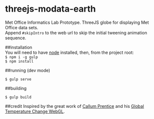 # threejs-modata-earth
Met Office Informatics Lab Prototype. ThreeJS globe for displaying Met Office data sets.    
Append `#skipIntro` to the web url to skip the initial tweening animation sequence.


##installation  
You will need to have [node](https://nodejs.org/en/) installed, then, from the project root:  
`$ npm i -g gulp`  
`$ npm install`  
   
##running (dev mode)  
  
`$ gulp serve`
  
##building

`$ gulp build` 

##credit
Inspired by the great work of [Callum Prentice](http://callumprentice.github.io/) and his [Global Temperature Change WebGL](http://callumprentice.github.io/apps/global_temperature_change_webgl/index.html).  
